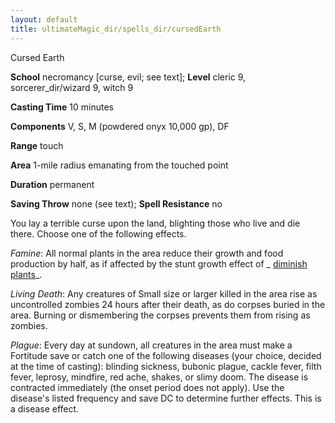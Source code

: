 ```yaml
---
layout: default
title: ultimateMagic_dir/spells_dir/cursedEarth
---
```

Cursed Earth

**School** necromancy [curse, evil; see text]; **Level** cleric 9, sorcerer_dir/wizard 9, witch 9

**Casting Time** 10 minutes

**Components** V, S, M (powdered onyx 10,000 gp), DF

**Range** touch

**Area** 1-mile radius emanating from the touched point

**Duration** permanent

**Saving Throw** none (see text); **Spell Resistance** no

You lay a terrible curse upon the land, blighting those who live and die there. Choose one of the following effects.

_Famine_: All normal plants in the area reduce their growth and food production by half, as if affected by the stunt growth effect of _ [diminish plants](../spells_dir/diminishPlants#_diminish-plants)_.

_Living Death_: Any creatures of Small size or larger killed in the area rise as uncontrolled zombies 24 hours after their death, as do corpses buried in the area. Burning or dismembering the corpses prevents them from rising as zombies.

_Plague_: Every day at sundown, all creatures in the area must make a Fortitude save or catch one of the following diseases (your choice, decided at the time of casting): blinding sickness, bubonic plague, cackle fever, filth fever, leprosy, mindfire, red ache, shakes, or slimy doom. The disease is contracted immediately (the onset period does not apply). Use the disease's listed frequency and save DC to determine further effects. This is a disease effect.

